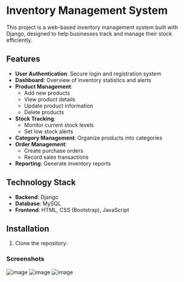 
# Inventory Management System

This project is a web-based inventory management system built with Django, designed to help businesses track and manage their stock efficiently.

## Features

- **User Authentication**: Secure login and registration system
- **Dashboard**: Overview of inventory statistics and alerts
- **Product Management**: 
  - Add new products
  - View product details
  - Update product information
  - Delete products
- **Stock Tracking**: 
  - Monitor current stock levels
  - Set low stock alerts
- **Category Management**: Organize products into categories
- **Order Management**: 
  - Create purchase orders
  - Record sales transactions
- **Reporting**: Generate inventory reports

## Technology Stack

- **Backend**: Django
- **Database**: MySQL
- **Frontend**: HTML, CSS (Bootstrap), JavaScript

## Installation

1. Clone the repository:

<h3>Screenshots</h3>


![image](https://user-images.githubusercontent.com/68241079/140550576-62fc54e5-1acc-4f9f-9ce3-973df300d74b.png)
![image](https://user-images.githubusercontent.com/68241079/140550724-b16d5f60-e866-45d4-a0fc-0e661e860c66.png)
![image](https://user-images.githubusercontent.com/68241079/140550748-19cdebbf-5291-4f60-81bd-78746c7bd71c.png)

